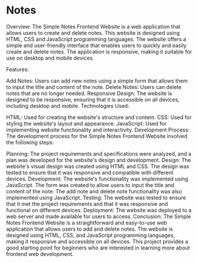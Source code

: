 # Notes


Overview:
The Simple Notes Frontend Website is a web application that allows users to create and delete notes. This website is designed using HTML, CSS and JavaScript programming languages. The website offers a simple and user-friendly interface that enables users to quickly and easily create and delete notes. The application is responsive, making it suitable for use on desktop and mobile devices.

Features:

Add Notes: Users can add new notes using a simple form that allows them to input the title and content of the note.
Delete Notes: Users can delete notes that are no longer needed.
Responsive Design: The website is designed to be responsive, ensuring that it is accessible on all devices, including desktop and mobile.
Technologies Used:

HTML: Used for creating the website's structure and content.
CSS: Used for styling the website's layout and appearance.
JavaScript: Used for implementing website functionality and interactivity.
Development Process:
The development process for the Simple Notes Frontend Website involved the following steps:

Planning: The project requirements and specifications were analyzed, and a plan was developed for the website's design and development.
Design: The website's visual design was created using HTML and CSS. The design was tested to ensure that it was responsive and compatible with different devices.
Development: The website's functionality was implemented using JavaScript. The form was created to allow users to input the title and content of the note. The add note and delete note functionality was also implemented using JavaScript.
Testing: The website was tested to ensure that it met the project requirements and that it was responsive and functional on different devices.
Deployment: The website was deployed to a web server and made available for users to access.
Conclusion:
The Simple Notes Frontend Website is a straightforward and easy-to-use web application that allows users to add and delete notes. The website is designed using HTML, CSS, and JavaScript programming languages, making it responsive and accessible on all devices. This project provides a good starting point for beginners who are interested in learning more about frontend web development.
